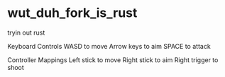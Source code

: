 # wut_duh_fork_is_rust
tryin out rust

Keyboard Controls
WASD to move
Arrow keys to aim
SPACE to attack

Controller Mappings
Left stick to move
Right stick to aim
Right trigger to shoot